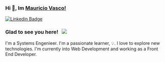 ### Hi 👋, Im [Mauricio Vasco!](https://github.com/mvasco91/mvasco91/)

[![Linkedin Badge](https://img.shields.io/badge/-LinkedIn-0e76a8?style=flat-square&logo=Linkedin&logoColor=white)](https://www.linkedin.com/in/mauricio-vasco-velez/)

### Glad to see you here! &nbsp; ![](https://visitor-badge.glitch.me/badge?page_id=mvasco91.mvasco91&style=flat-square&color=0088cc)

I'm a Systems Engenieer. I'm a passionate learner, 💡. I love to explore new technologies. I'm currently into Web Development and working as a Front End Developer.
<!--
**mvasco91/mvasco91** is a ✨ _special_ ✨ repository because its `README.md` (this file) appears on your GitHub profile.

Here are some ideas to get you started:

- 🔭 I’m currently working on ...
- 🌱 I’m currently learning ...
- 👯 I’m looking to collaborate on ...
- 🤔 I’m looking for help with ...
- 💬 Ask me about ...
- 📫 How to reach me: ...
- 😄 Pronouns: ...
- ⚡ Fun fact: ...
-->
